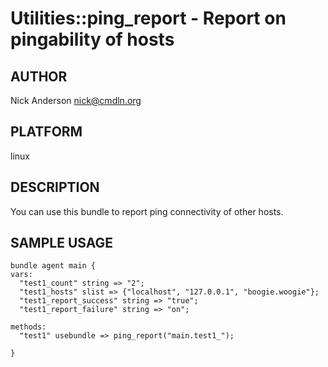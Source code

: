# Utilities::ping_report - Report on pingability of hosts
## AUTHOR
Nick Anderson <nick@cmdln.org>

## PLATFORM
linux

## DESCRIPTION
You can use this bundle to report ping connectivity of other hosts.

## SAMPLE USAGE


    bundle agent main {
    vars:
      "test1_count" string => "2";
      "test1_hosts" slist => {"localhost", "127.0.0.1", "boogie.woogie"};
      "test1_report_success" string => "true";
      "test1_report_failure" string => "on";

    methods:
      "test1" usebundle => ping_report("main.test1_");

    }
